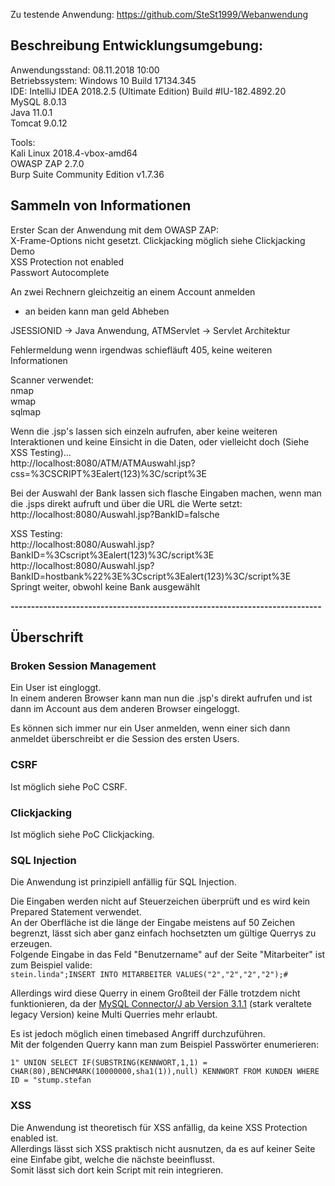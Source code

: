 Zu testende Anwendung:
https://github.com/SteSt1999/Webanwendung


## Beschreibung Entwicklungsumgebung:  
Anwendungsstand: 08.11.2018 10:00   
Betriebssystem: Windows 10 Build 17134.345   
IDE: IntelliJ IDEA 2018.2.5 (Ultimate Edition) Build #IU-182.4892.20  
MySQL 8.0.13   
Java 11.0.1   
Tomcat 9.0.12   

Tools:  
Kali Linux  2018.4-vbox-amd64  
OWASP ZAP 2.7.0  
Burp Suite Community Edition v1.7.36  



## Sammeln von Informationen
Erster Scan der Anwendung mit dem OWASP ZAP:  
X-Frame-Options nicht gesetzt. Clickjacking möglich siehe Clickjacking Demo  
XSS Protection not enabled  
Passwort Autocomplete  

An zwei Rechnern gleichzeitig an einem Account anmelden  
* an beiden kann man geld Abheben  

JSESSIONID -> Java Anwendung, 
ATMServlet -> Servlet Architektur  

Fehlermeldung wenn irgendwas schiefläuft 405, keine weiteren Informationen  


Scanner verwendet:  
nmap  
wmap  
sqlmap  


Wenn die .jsp's lassen sich einzeln aufrufen, aber keine weiteren Interaktionen und keine Einsicht in die Daten, oder vielleicht doch (Siehe XSS Testing)...   
http://localhost:8080/ATM/ATMAuswahl.jsp?css=%3CSCRIPT%3Ealert(123)%3C/script%3E  

Bei der Auswahl der Bank lassen sich flasche Eingaben machen, wenn man die .jsps direkt aufruft und über die URL die Werte setzt:  
http://localhost:8080/Auswahl.jsp?BankID=falsche  


XSS Testing:  
http://localhost:8080/Auswahl.jsp?BankID=%3Cscript%3Ealert(123)%3C/script%3E  
http://localhost:8080/Auswahl.jsp?BankID=hostbank%22%3E%3Cscript%3Ealert(123)%3C/script%3E  
Springt weiter, obwohl keine Bank ausgewählt  



**----------------------------------------------------------------------------**

## Überschrift

### Broken Session Management  
Ein User ist eingloggt.  
In einem anderen Browser kann man nun die .jsp's direkt aufrufen und ist dann im Account aus dem anderen Browser eingeloggt.  

Es können sich immer nur ein User anmelden, wenn einer sich dann anmeldet überschreibt er die Session des ersten Users.  

### CSRF
Ist möglich siehe PoC CSRF.  


### Clickjacking
Ist möglich siehe PoC Clickjacking.  

### SQL Injection  
Die Anwendung ist prinzipiell anfällig für SQL Injection.  

Die Eingaben werden nicht auf Steuerzeichen überprüft und es wird kein Prepared Statement verwendet.  
An der Oberfläche ist die länge der Eingabe meistens auf 50 Zeichen begrenzt, lässt sich aber ganz einfach hochsetzten um gültige Querrys zu erzeugen.  
Folgende Eingabe in das Feld "Benutzername" auf der Seite "Mitarbeiter" ist zum Beispiel valide:    
`stein.linda";INSERT INTO MITARBEITER VALUES("2","2","2","2");#`

Allerdings wird diese Querry in einem Großteil der Fälle trotzdem nicht funktionieren, da der  [MySQL Connector/J ab Version 3.1.1](https://dev.mysql.com/doc/connector-j/5.1/en/connector-j-reference-configuration-properties.html) (stark veraltete legacy Version) keine Multi Querries mehr erlaubt. 

Es ist jedoch möglich einen timebased Angriff durchzuführen.  
Mit der folgenden Querry kann man zum Beispiel Passwörter enumerieren:  

```1" UNION SELECT IF(SUBSTRING(KENNWORT,1,1) = CHAR(80),BENCHMARK(10000000,sha1(1)),null) KENNWORT FROM KUNDEN WHERE ID = "stump.stefan```


### XSS  
Die Anwendung ist theoretisch für XSS anfällig, da keine XSS Protection enabled ist.  
Allerdings lässt sich XSS praktisch nicht ausnutzen, da es auf keiner Seite eine Einfabe gibt, welche die nächste beeinflusst.  
Somit lässt sich dort kein Script mit rein integrieren.  


